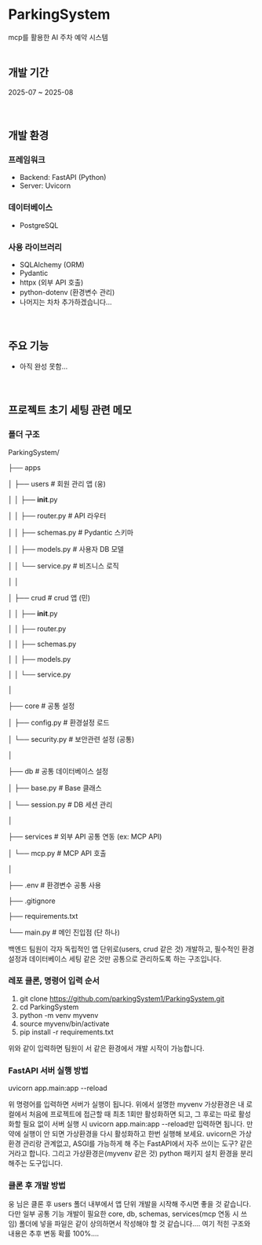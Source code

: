 # ParkingSystem

mcp를 활용한 AI 주차 예약 시스템
<br><br>
## 개발 기간

2025-07 ~ 2025-08
<br><br><br>
## 개발 환경

### 프레임워크

- Backend: FastAPI (Python)
- Server: Uvicorn

### 데이터베이스

- PostgreSQL

### 사용 라이브러리

- SQLAlchemy (ORM)
- Pydantic
- httpx (외부 API 호출)
- python-dotenv (환경변수 관리)
- 나머지는 차차 추가하겠습니다...
<br><br><br>
## 주요 기능

- 아직 완성 못함...
<br><br><br>
## 프로젝트 초기 세팅 관련 메모

### 폴더 구조

ParkingSystem/

├── apps

│   ├── users               # 회원 관리 앱 (웅)

│   │   ├── __init__.py

│   │   ├── router.py       # API 라우터

│   │   ├── schemas.py      # Pydantic 스키마

│   │   ├── models.py       # 사용자 DB 모델

│   │   └── service.py      # 비즈니스 로직

│   │

│   ├── crud                # crud 앱 (민)

│   │   ├── __init__.py

│   │   ├── router.py

│   │   ├── schemas.py

│   │   ├── models.py

│   │   └── service.py

│

├── core                    # 공통 설정

│   ├── config.py           # 환경설정 로드

│   └── security.py         # 보안관련 설정 (공통)

│

├── db                      # 공통 데이터베이스 설정

│   ├── base.py             # Base 클래스

│   └── session.py          # DB 세션 관리

│

├── services                # 외부 API 공통 연동 (ex: MCP API)

│   └── mcp.py              # MCP API 호출

│

├── .env                    # 환경변수 공통 사용

├── .gitignore

├── requirements.txt

└── main.py                 # 메인 진입점 (단 하나)

백엔드 팀원이 각자 독립적인 앱 단위로(users, crud 같은 것) 개발하고, 필수적인 환경설정과 데이터베이스 세팅 같은 것만 공통으로 관리하도록 하는 구조입니다.

### 레포 클론, 명령어 입력 순서

1. git clone https://github.com/parkingSystem1/ParkingSystem.git
2. cd ParkingSystem
3. python -m venv myvenv
4. source myvenv/bin/activate
5. pip install -r requirements.txt

위와 같이 입력하면 팀원이 서 같은 환경에서 개발 시작이 가능합니다.

### FastAPI 서버 실행 방법

uvicorn app.main:app --reload

위 명령어를 입력하면 서버가 실행이 됩니다. 위에서 설명한 myvenv 가상환경은 내 로컬에서 처음에 프로젝트에 접근할 때 최초 1회만 활성화하면 되고, 그 후로는 따로 활성화할 필요 없이 서버 실행 시 uvicorn app.main:app --reload만 입력하면 됩니다. 만약에 실행이 안 되면 가상환경을 다시 활성화하고 한번 실행해 보세요. uvicorn은 가상환경 관리랑 관계없고, ASGI를 가능하게 해 주는 FastAPI에서 자주 쓰이는 도구? 같은 거라고 합니다. 그리고 가상환경은(myvenv 같은 것) python 패키지 설치 환경을 분리해주는 도구입니다.

### 클론 후 개발 방법

웅 님은 클론 후 users 폴더 내부에서 앱 단위 개발을 시작해 주시면 좋을 것 같습니다. 다만 일부 공통 기능 개발이 필요한 core, db, schemas, services(mcp 연동 시 쓰임) 폴더에 넣을 파일은 같이 상의하면서 작성해야 할 것 같습니다.... 여기 적힌 구조와 내용은 추후 변동 확률 100%....






